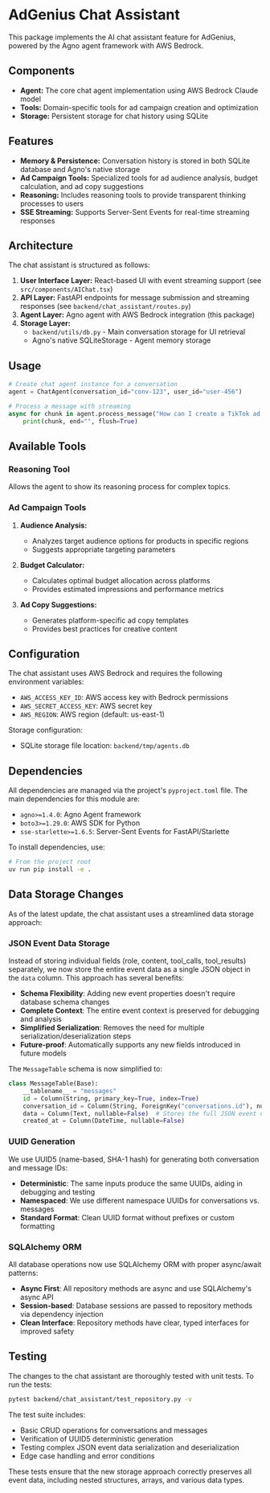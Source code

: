 # AdGenius Chat Assistant

This package implements the AI chat assistant feature for AdGenius, powered by the Agno agent framework with AWS Bedrock.

## Components

- **Agent:** The core chat agent implementation using AWS Bedrock Claude model
- **Tools:** Domain-specific tools for ad campaign creation and optimization
- **Storage:** Persistent storage for chat history using SQLite

## Features

- **Memory & Persistence:** Conversation history is stored in both SQLite database and Agno's native storage
- **Ad Campaign Tools:** Specialized tools for ad audience analysis, budget calculation, and ad copy suggestions
- **Reasoning:** Includes reasoning tools to provide transparent thinking processes to users
- **SSE Streaming:** Supports Server-Sent Events for real-time streaming responses

## Architecture

The chat assistant is structured as follows:

1. **User Interface Layer:** React-based UI with event streaming support (see `src/components/AIChat.tsx`)
2. **API Layer:** FastAPI endpoints for message submission and streaming responses (see `backend/chat_assistant/routes.py`)
3. **Agent Layer:** Agno agent with AWS Bedrock integration (this package)
4. **Storage Layer:** 
   - `backend/utils/db.py` - Main conversation storage for UI retrieval
   - Agno's native SQLiteStorage - Agent memory storage

## Usage

```python
# Create chat agent instance for a conversation
agent = ChatAgent(conversation_id="conv-123", user_id="user-456")

# Process a message with streaming
async for chunk in agent.process_message("How can I create a TikTok ad campaign for my fitness app?"):
    print(chunk, end="", flush=True)
```

## Available Tools

### Reasoning Tool
Allows the agent to show its reasoning process for complex topics.

### Ad Campaign Tools

1. **Audience Analysis:**
   - Analyzes target audience options for products in specific regions
   - Suggests appropriate targeting parameters

2. **Budget Calculator:**
   - Calculates optimal budget allocation across platforms
   - Provides estimated impressions and performance metrics

3. **Ad Copy Suggestions:**
   - Generates platform-specific ad copy templates
   - Provides best practices for creative content

## Configuration

The chat assistant uses AWS Bedrock and requires the following environment variables:

- `AWS_ACCESS_KEY_ID`: AWS access key with Bedrock permissions
- `AWS_SECRET_ACCESS_KEY`: AWS secret key
- `AWS_REGION`: AWS region (default: us-east-1)

Storage configuration:
- SQLite storage file location: `backend/tmp/agents.db`

## Dependencies

All dependencies are managed via the project's `pyproject.toml` file. The main dependencies for this module are:

- `agno>=1.4.0`: Agno Agent framework
- `boto3>=1.29.0`: AWS SDK for Python
- `sse-starlette>=1.6.5`: Server-Sent Events for FastAPI/Starlette

To install dependencies, use:

```bash
# From the project root
uv run pip install -e .
```

## Data Storage Changes

As of the latest update, the chat assistant uses a streamlined data storage approach:

### JSON Event Data Storage

Instead of storing individual fields (role, content, tool_calls, tool_results) separately, we now store the entire event data as a single JSON object in the `data` column. This approach has several benefits:

- **Schema Flexibility**: Adding new event properties doesn't require database schema changes
- **Complete Context**: The entire event context is preserved for debugging and analysis
- **Simplified Serialization**: Removes the need for multiple serialization/deserialization steps
- **Future-proof**: Automatically supports any new fields introduced in future models

The `MessageTable` schema is now simplified to:

```python
class MessageTable(Base):
    __tablename__ = "messages"
    id = Column(String, primary_key=True, index=True)
    conversation_id = Column(String, ForeignKey("conversations.id"), nullable=False)
    data = Column(Text, nullable=False)  # Stores the full JSON event data
    created_at = Column(DateTime, nullable=False)
```

### UUID Generation

We use UUID5 (name-based, SHA-1 hash) for generating both conversation and message IDs:

- **Deterministic**: The same inputs produce the same UUIDs, aiding in debugging and testing
- **Namespaced**: We use different namespace UUIDs for conversations vs. messages
- **Standard Format**: Clean UUID format without prefixes or custom formatting

### SQLAlchemy ORM

All database operations now use SQLAlchemy ORM with proper async/await patterns:

- **Async First**: All repository methods are async and use SQLAlchemy's async API
- **Session-based**: Database sessions are passed to repository methods via dependency injection
- **Clean Interface**: Repository methods have clear, typed interfaces for improved safety

## Testing

The changes to the chat assistant are thoroughly tested with unit tests. To run the tests:

```bash
pytest backend/chat_assistant/test_repository.py -v
```

The test suite includes:

- Basic CRUD operations for conversations and messages
- Verification of UUID5 deterministic generation
- Testing complex JSON event data serialization and deserialization
- Edge case handling and error conditions

These tests ensure that the new storage approach correctly preserves all event data, including nested structures, arrays, and various data types. 

